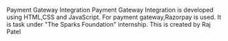 Payment Gateway Integration
Payment Gateway Integration is developed using HTML,CSS and JavaScript. For payment gateway,Razorpay is used. It is task under "The Sparks Foundation" internship. This is created by Raj Patel
